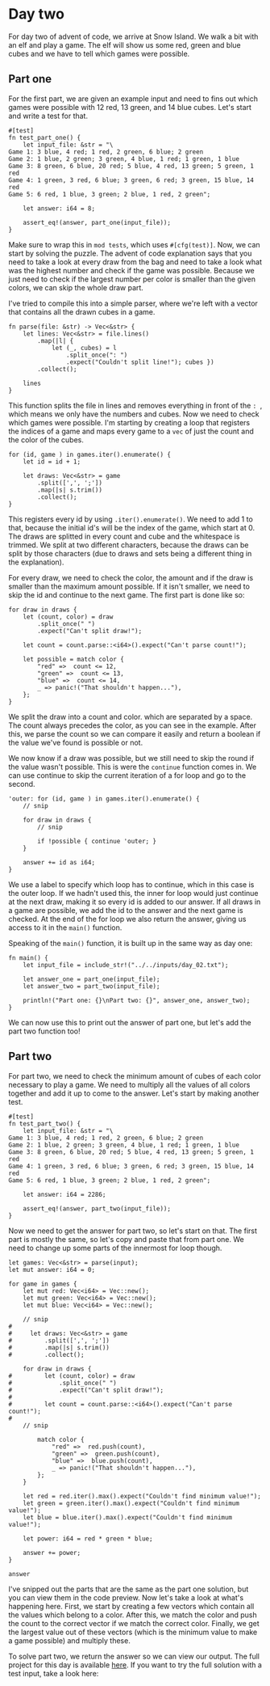 # Day two

For day two of advent of code, we arrive at Snow Island. We walk a bit with an elf and play a game. The elf will show us some red, green and blue cubes and we have to tell which games were possible.

## Part one

For the first part, we are given an example input and need to fins out which games were possible with 12 red, 13 green, and 14 blue cubes. Let's start and write a test for that.

```rust,noplayground
#[test]
fn test_part_one() {
    let input_file: &str = "\
Game 1: 3 blue, 4 red; 1 red, 2 green, 6 blue; 2 green
Game 2: 1 blue, 2 green; 3 green, 4 blue, 1 red; 1 green, 1 blue
Game 3: 8 green, 6 blue, 20 red; 5 blue, 4 red, 13 green; 5 green, 1 red
Game 4: 1 green, 3 red, 6 blue; 3 green, 6 red; 3 green, 15 blue, 14 red
Game 5: 6 red, 1 blue, 3 green; 2 blue, 1 red, 2 green";

    let answer: i64 = 8;

    assert_eq!(answer, part_one(input_file));
}
```

Make sure to wrap this in `mod tests`, which uses `#[cfg(test)]`. Now, we can start by solving the puzzle. The advent of code explanation says that you need to take a look at every draw from the bag and need to take a look what was the highest number and check if the game was possible. Because we just need to check if the largest number per color is smaller than the given colors, we can skip the whole draw part.

I've tried to compile this into a simple parser, where we're left with a vector that contains all the drawn cubes in a game.

```rust,noplayground
fn parse(file: &str) -> Vec<&str> {
    let lines: Vec<&str> = file.lines()
        .map(|l| { 
            let (_, cubes) = l
                .split_once(": ")
                .expect("Couldn't split line!"); cubes })
        .collect();

    lines
}
```

This function splits the file in lines and removes everything in front of the `: `, which means we only have the numbers and cubes. Now we need to check which games were possible. I'm starting by creating a loop that registers the indices of a game and maps every game to a `vec` of just the count and the color of the cubes.

```rust,noplayground
for (id, game ) in games.iter().enumerate() {
    let id = id + 1;

    let draws: Vec<&str> = game
        .split([',', ';'])
        .map(|s| s.trim())
        .collect();
}
```

This registers every id by using `.iter().enumerate()`. We need to add 1 to that, because the initial id's will be the index of the game, which start at 0. The draws are splitted in every count and cube and the whitespace is trimmed. We split at two different characters, because the draws can be split by those characters (due to draws and sets being a different thing in the explanation).

For every draw, we need to check the color, the amount and if the draw is smaller than the maximum amount possible. If it isn't smaller, we need to skip the id and continue to the next game. The first part is done like so:

```rust,noplayground
for draw in draws {
    let (count, color) = draw
        .split_once(" ")
        .expect("Can't split draw!");

    let count = count.parse::<i64>().expect("Can't parse count!");

    let possible = match color {
        "red" =>  count <= 12,
        "green" =>  count <= 13,
        "blue" =>  count <= 14,
        _ => panic!("That shouldn't happen..."),
    };
}
```

We split the draw into a count and color. which are separated by a space. The count always precedes the color, as you can see in the example. After this, we parse the count so we can compare it easily and return a boolean if the value we've found is possible or not.

We now know if a draw was possible, but we still need to skip the round if the value wasn't possible. This is were the `continue` function comes in. We can use continue to skip the current iteration of a for loop and go to the second.

``` rust,noplayground
'outer: for (id, game ) in games.iter().enumerate() {
    // snip

    for draw in draws {
        // snip

        if !possible { continue 'outer; }
    }

    answer += id as i64;
}
```

We use a label to specify which loop has to continue, which in this case is the outer loop. If we hadn't used this, the inner for loop would just continue at the next draw, making it so every id is added to our answer. If all draws in a game are possible, we add the id to the answer and the next game is checked. At the end of the for loop we also return the answer, giving us access to it in the `main()` function.

Speaking of the `main()` function, it is built up in the same way as day one:

```rust,noplayground
fn main() {
    let input_file = include_str!("../../inputs/day_02.txt");

    let answer_one = part_one(input_file);
    let answer_two = part_two(input_file);

    println!("Part one: {}\nPart two: {}", answer_one, answer_two);
}
```

We can now use this to print out the answer of part one, but let's add the part two function too!

## Part two

For part two, we need to check the minimum amount of cubes of each color necessary to play a game. We need to multiply all the values of all colors together and add it up to come to the answer. Let's start by making another test.

```rust,noplayground
#[test]
fn test_part_two() {
    let input_file: &str = "\
Game 1: 3 blue, 4 red; 1 red, 2 green, 6 blue; 2 green
Game 2: 1 blue, 2 green; 3 green, 4 blue, 1 red; 1 green, 1 blue
Game 3: 8 green, 6 blue, 20 red; 5 blue, 4 red, 13 green; 5 green, 1 red
Game 4: 1 green, 3 red, 6 blue; 3 green, 6 red; 3 green, 15 blue, 14 red
Game 5: 6 red, 1 blue, 3 green; 2 blue, 1 red, 2 green";

    let answer: i64 = 2286;

    assert_eq!(answer, part_two(input_file));
}
```

Now we need to get the answer for part two, so let's start on that. The first part is mostly the same, so let's copy and paste that from part one. We need to change up some parts of the innermost for loop though.

```rust,noplayground
let games: Vec<&str> = parse(input);
let mut answer: i64 = 0;

for game in games {
    let mut red: Vec<i64> = Vec::new();
    let mut green: Vec<i64> = Vec::new();
    let mut blue: Vec<i64> = Vec::new();
    
    // snip
# 
#     let draws: Vec<&str> = game
#         .split([',', ';'])
#         .map(|s| s.trim())
#         .collect();

    for draw in draws {
#         let (count, color) = draw
#             .split_once(" ")
#             .expect("Can't split draw!");
# 
#         let count = count.parse::<i64>().expect("Can't parse count!");
# 
    // snip

        match color {
            "red" =>  red.push(count),
            "green" =>  green.push(count),
            "blue" =>  blue.push(count),
            _ => panic!("That shouldn't happen..."),
        };
    }

    let red = red.iter().max().expect("Couldn't find minimum value!");
    let green = green.iter().max().expect("Couldn't find minimum value!");
    let blue = blue.iter().max().expect("Couldn't find minimum value!");

    let power: i64 = red * green * blue;

    answer += power;
}

answer
```

I've snipped out the parts that are the same as the part one solution, but you can view them in the code preview. Now let's take a look at what's happening here. First, we start by creating a few vectors which contain all the values which belong to a color. After this, we match the color and push the count to the correct vector if we match the correct color. Finally, we get the largest value out of these vectors (which is the minimum value to make a game possible) and multiply these.

To solve part two, we return the answer so we can view our output. The full project for this day is available [here](https://github.com/legoraft/aoc/blob/main/2023/day_02). If you want to try the full solution with a test input, take a look here:

```rust

```